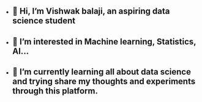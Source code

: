 - ## 👋 Hi, I’m Vishwak balaji, an aspiring data science student
- ## 👀 I’m interested in Machine learning, Statistics, AI...
- ## 🌱 I’m currently learning all about data science and trying share my thoughts and experiments through this platform.

<!---
Vishwakbalaji/Vishwakbalaji is a ✨ special ✨ repository because its `README.md` (this file) appears on your GitHub profile.
You can click the Preview link to take a look at your changes.
--->
